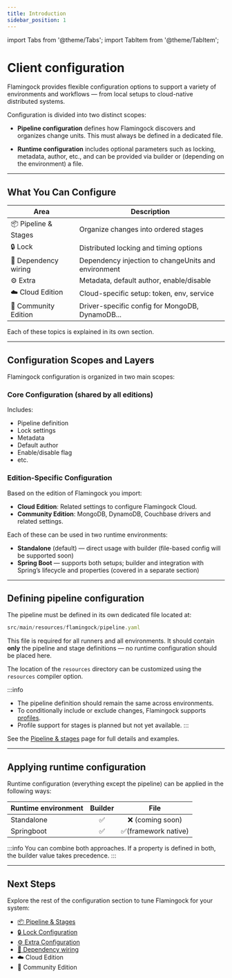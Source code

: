 ```yaml
---
title: Introduction
sidebar_position: 1
---
```


import Tabs from '@theme/Tabs';
import TabItem from '@theme/TabItem';

# Client configuration

Flamingock provides flexible configuration options to support a variety of environments and workflows — from local setups to cloud-native distributed systems.

Configuration is divided into two distinct scopes:

- **Pipeline configuration** defines how Flamingock discovers and organizes change units. This must always be defined in a dedicated file.

- **Runtime configuration** includes optional parameters such as locking, metadata, author, etc., and can be provided via builder or (depending on the environment) a file.

---

## What You Can Configure

| Area                 | Description                                         |
|----------------------|-----------------------------------------------------|
| 📦 Pipeline & Stages | Organize changes into ordered stages                |
| 🔒 Lock              | Distributed locking and timing options              |
| 🔌 Dependency wiring | Dependency injection to changeUnits and environment |
| ⚙️ Extra             | Metadata, default author, enable/disable            |
| ☁️ Cloud Edition     | Cloud-specific setup: token, env, service           |
| 🧪 Community Edition | Driver-specific config for MongoDB, DynamoDB...     |


Each of these topics is explained in its own section.

---

## Configuration Scopes and Layers

Flamingock configuration is organized in two main scopes:
### Core Configuration (shared by all editions)
Includes:
- Pipeline definition
- Lock settings
- Metadata
- Default author
- Enable/disable flag
- etc.

### Edition-Specific Configuration
Based on the edition of Flamingock you import:
- **Cloud Edition**: Related settings to configure Flamingock Cloud.
- **Community Edition**: MongoDB, DynamoDB, Couchbase drivers and related settings.

Each of these can be used in two runtime environments:
- **Standalone** (default) — direct usage with builder (file-based config will be supported soon)
- **Spring Boot** — supports both setups; builder and integration with Spring’s lifecycle and properties (covered in a separate section)

---

## Defining pipeline configuration

The pipeline must be defined in its own dedicated file located at:
```js
src/main/resources/flamingock/pipeline.yaml
```
This file is required for all runners and all environments. It should contain **only** the pipeline and stage definitions — no runtime configuration should be placed here.

The location of the `resources` directory can be customized using the `resources` compiler option.

:::info
- The pipeline definition should remain the same across environments.
- To conditionally include or exclude changes, Flamingock supports [profiles](../profiles.md).
- Profile support for stages is planned but not yet available.
:::

See the [Pipeline & stages](pipeline-and-stages.md) page for full details and examples.


---

## Applying runtime configuration
Runtime configuration (everything except the pipeline) can be applied in the following ways:

| Runtime environment |  Builder  |         File          |
|---------------------|:---------:|:---------------------:|
| Standalone          |     ✅     |    ❌ (coming soon)    |
| Springboot          |     ✅     |  ✅(framework native)  |

:::info
You can combine both approaches. If a property is defined in both, the builder value takes precedence.
:::

---

## Next Steps

Explore the rest of the configuration section to tune Flamingock for your system:

- [📦 Pipeline & Stages](pipeline-and-stages.md)
- [🔒 Lock Configuration](lock-configuration.md)
- [⚙  Extra Configuration](extra-configuration.md)
- [🔌 Dependency wiring](dependency-wiring.md)
- ☁️ Cloud Edition
- 🧪 Community Edition
